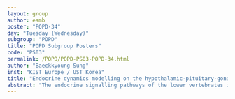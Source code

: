 ```yaml
---
layout: group
author: esmb
poster: "POPD-34"
day: "Tuesday (Wednesday)"
subgroup: "POPD"
title: "POPD Subgroup Posters"
code: "PS03"
permalink: /POPD/POPD-PS03-POPD-34.html
author: "Baeckkyoung Sung"
inst: "KIST Europe / UST Korea"
title: "Endocrine dynamics modelling on the hypothalamic-pituitary-gonadal axis of the aquatic lower vertebrates"
abstract: "The endocrine signalling pathways of the lower vertebrates in the aquatic environments (e.g., fish and amphibians) comprise multiscale biochemical networks ranging from the subcellular transcriptomes, cell and tissue-specific metabolisms, and hormone-mediated inter-organ communications. The entire signalling circuitry thus typically demonstrates a dynamic complexity controlled by the physiological mechanisms such as cardiovascular circulation and neurosecretory regulations. The primary cross-talk paths involved in this circuitry can be effectively reduced to the serial multi-organ system linking the brain, ovary or testis, and liver, which is often called the hypothalamic-pituitary-gonadal (HPG) axis.In this presentation, we develop a general theoretical framework as a model for the signalling pathway network that regulates the HPG axis of the aquatic lower vertebrates. A linear system of ordinary differential equations was constructed to represent the metabolic networking structure where the uni- and bi-directional signalling flows and homeostatic feedback loops were coupled together. The model was designed to predict the dynamic behaviours of hormone syntheses in the HPG axis by simulating the environmentally relevant steroidogenic perturbations. Using this mechanistic model, it was shown that some potential scenarios of ecological risks could be quantitatively predicted in terms of the reproductive toxicology."
---
```

